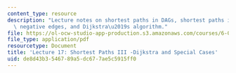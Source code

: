 ```yaml
---
content_type: resource
description: "Lecture notes on shortest paths in DAGs, shortest paths in graphs without\
  \ negative edges, and Dijkstra\u2019s algorithm."
file: https://ol-ocw-studio-app-production.s3.amazonaws.com/courses/6-006-introduction-to-algorithms-spring-2008/de8d43b3546789a5dc677ae5c5915ff0_lec17.pdf
file_type: application/pdf
resourcetype: Document
title: 'Lecture 17: Shortest Paths III -Dijkstra and Special Cases'
uid: de8d43b3-5467-89a5-dc67-7ae5c5915ff0
---
```

